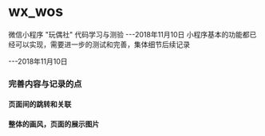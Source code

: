 # wx_wos
微信小程序 "玩偶社" 代码学习与测验
---2018年11月10日
小程序基本的功能都已经可以实现，需要进一步的测试和完善，集体细节后续记录

---2018年11月10日
### 完善内容与记录的点
#### 页面间的跳转和关联
#### 整体的画风，页面的展示图片

